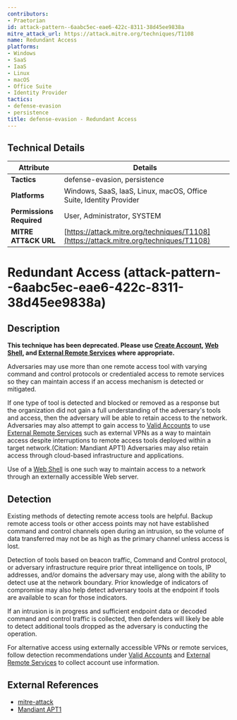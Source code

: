```yaml
---
contributors:
- Praetorian
id: attack-pattern--6aabc5ec-eae6-422c-8311-38d45ee9838a
mitre_attack_url: https://attack.mitre.org/techniques/T1108
name: Redundant Access
platforms:
- Windows
- SaaS
- IaaS
- Linux
- macOS
- Office Suite
- Identity Provider
tactics:
- defense-evasion
- persistence
title: defense-evasion - Redundant Access
---
```


## Technical Details

| Attribute | Details |
|-----------|----------|
| **Tactics** | defense-evasion, persistence |
| **Platforms** | Windows, SaaS, IaaS, Linux, macOS, Office Suite, Identity Provider |
| **Permissions Required** | User, Administrator, SYSTEM |
| **MITRE ATT&CK URL** | [https://attack.mitre.org/techniques/T1108](https://attack.mitre.org/techniques/T1108) |

# Redundant Access (attack-pattern--6aabc5ec-eae6-422c-8311-38d45ee9838a)

## Description
**This technique has been deprecated. Please use [Create Account](https://attack.mitre.org/techniques/T1136), [Web Shell](https://attack.mitre.org/techniques/T1505/003), and [External Remote Services](https://attack.mitre.org/techniques/T1133) where appropriate.**

Adversaries may use more than one remote access tool with varying command and control protocols or credentialed access to remote services so they can maintain access if an access mechanism is detected or mitigated. 

If one type of tool is detected and blocked or removed as a response but the organization did not gain a full understanding of the adversary's tools and access, then the adversary will be able to retain access to the network. Adversaries may also attempt to gain access to [Valid Accounts](https://attack.mitre.org/techniques/T1078) to use [External Remote Services](https://attack.mitre.org/techniques/T1133) such as external VPNs as a way to maintain access despite interruptions to remote access tools deployed within a target network.(Citation: Mandiant APT1) Adversaries may also retain access through cloud-based infrastructure and applications.

Use of a [Web Shell](https://attack.mitre.org/techniques/T1100) is one such way to maintain access to a network through an externally accessible Web server.

## Detection
Existing methods of detecting remote access tools are helpful. Backup remote access tools or other access points may not have established command and control channels open during an intrusion, so the volume of data transferred may not be as high as the primary channel unless access is lost.

Detection of tools based on beacon traffic, Command and Control protocol, or adversary infrastructure require prior threat intelligence on tools, IP addresses, and/or domains the adversary may use, along with the ability to detect use at the network boundary. Prior knowledge of indicators of compromise may also help detect adversary tools at the endpoint if tools are available to scan for those indicators.

If an intrusion is in progress and sufficient endpoint data or decoded command and control traffic is collected, then defenders will likely be able to detect additional tools dropped as the adversary is conducting the operation.

For alternative access using externally accessible VPNs or remote services, follow detection recommendations under [Valid Accounts](https://attack.mitre.org/techniques/T1078) and [External Remote Services](https://attack.mitre.org/techniques/T1133) to collect account use information.

## External References
- [mitre-attack](https://attack.mitre.org/techniques/T1108)
- [Mandiant APT1](https://www.fireeye.com/content/dam/fireeye-www/services/pdfs/mandiant-apt1-report.pdf)

